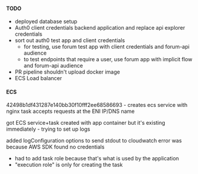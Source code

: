 #### TODO

- deployed database setup
- Auth0 client credentials backend application and replace api explorer credentials
- sort out auth0 test app and client credentials
  - for testing, use forum test app with client credentials and forum-api audience
  - to test endpoints that require a user, use forum app with implicit flow and forum-api audience
- PR pipeline shouldn't upload docker image
- ECS Load balancer


#### ECS
42498b1df431287e140bb30f10fff2ee68586693 - creates ecs service with nginx task
accepts requests at the ENI IP/DNS name

got ECS service+task created with app container but it's existing immediately - trying to set up logs

added logConfiguration options to send stdout to cloudwatch
error was because AWS SDK found no credentials 
  - had to add task role because that's what is used by the application
  - "execution role" is only for creating the task